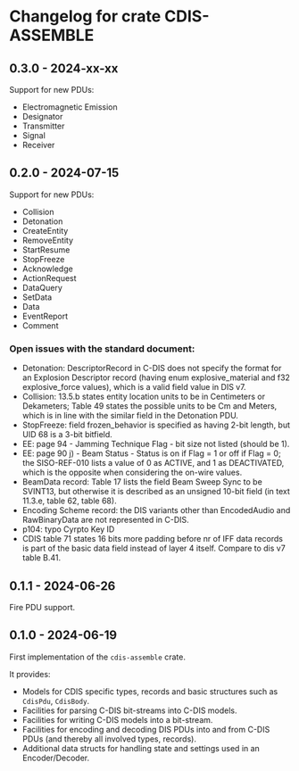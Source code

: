 # Changelog for crate CDIS-ASSEMBLE

## 0.3.0 - 2024-xx-xx

Support for new PDUs:
- Electromagnetic Emission
- Designator
- Transmitter
- Signal
- Receiver

## 0.2.0 - 2024-07-15

Support for new PDUs:
- Collision
- Detonation
- CreateEntity
- RemoveEntity
- StartResume
- StopFreeze
- Acknowledge
- ActionRequest
- DataQuery
- SetData
- Data
- EventReport
- Comment

### Open issues with the standard document:
- Detonation: DescriptorRecord in C-DIS does not specify the format for an Explosion Descriptor record (having enum explosive_material and f32 explosive_force values), which is a valid field value in DIS v7.
- Collision: 13.5.b states entity location units to be in Centimeters or Dekameters; Table 49 states the possible units to be Cm and Meters, which is in line with the similar field in the Detonation PDU.
- StopFreeze: field frozen_behavior is specified as having 2-bit length, but UID 68 is a 3-bit bitfield.
- EE: page 94 - Jamming Technique Flag - bit size not listed (should be 1).
- EE: page 90 j) - Beam Status - Status is on if Flag = 1 or off if Flag = 0; the SISO-REF-010 lists a value of 0 as ACTIVE, and 1 as DEACTIVATED, which is the opposite when considering the on-wire values.
- BeamData record: Table 17 lists the field Beam Sweep Sync to be SVINT13, but otherwise it is described as an unsigned 10-bit field (in text 11.3.e, table 62, table 68).
- Encoding Scheme record: the DIS variants other than EncodedAudio and RawBinaryData are not represented in C-DIS.
- p104: typo Cyrpto Key ID
- CDIS table 71 states 16 bits more padding before nr of IFF data records is part of the basic data field instead of layer 4 itself. Compare to dis v7 table B.41.

## 0.1.1 - 2024-06-26

Fire PDU support.

## 0.1.0 - 2024-06-19

First implementation of the `cdis-assemble` crate.

It provides:
- Models for CDIS specific types, records and basic structures such as `CdisPdu`, `CdisBody`.
- Facilities for parsing C-DIS bit-streams into C-DIS models.
- Facilities for writing C-DIS models into a bit-stream.
- Facilities for encoding and decoding DIS PDUs into and from C-DIS PDUs (and thereby all involved types, records).
- Additional data structs for handling state and settings used in an Encoder/Decoder.